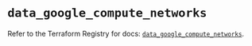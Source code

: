 # `data_google_compute_networks`

Refer to the Terraform Registry for docs: [`data_google_compute_networks`](https://registry.terraform.io/providers/hashicorp/google/6.7.0/docs/data-sources/compute_networks).

